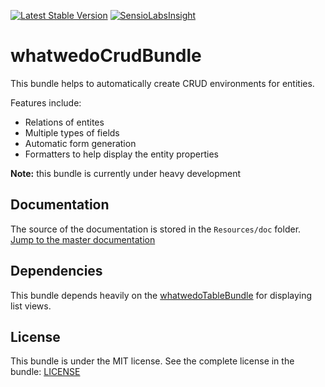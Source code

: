 [![Latest Stable Version](https://poser.pugx.org/whatwedo/crud-bundle/v/stable)](https://packagist.org/packages/whatwedo/crud-bundle)
[![SensioLabsInsight](https://insight.sensiolabs.com/projects/e6189d76-3602-4eec-8467-77da9c272b74/mini.png)](https://insight.sensiolabs.com/projects/e6189d76-3602-4eec-8467-77da9c272b74)

# whatwedoCrudBundle

This bundle helps to automatically create CRUD environments for entities.

Features include:

- Relations of entites
- Multiple types of fields
- Automatic form generation
- Formatters to help display the entity properties

**Note:** this bundle is currently under heavy development

## Documentation

The source of the documentation is stored in the `Resources/doc` folder. [Jump to the master documentation](Resources/doc/index.md)

## Dependencies

This bundle depends heavily on the [whatwedoTableBundle](https://github.com/whatwedo/TableBundle) for displaying list views. 

## License

This bundle is under the MIT license. See the complete license in the bundle: [LICENSE](LICENSE)

